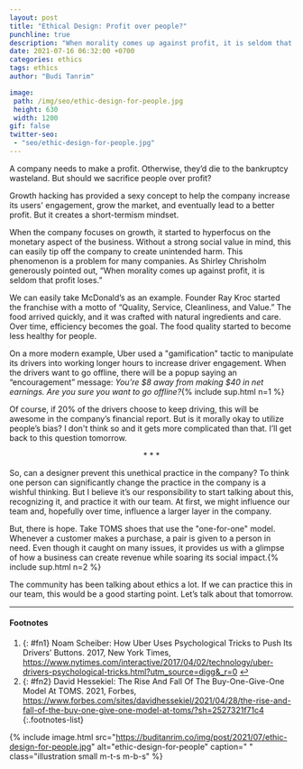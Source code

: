 ```yaml
---
layout: post
title: "Ethical Design: Profit over people?"
punchline: true
description: "When morality comes up against profit, it is seldom that profit loses."
date: 2021-07-16 06:32:00 +0700
categories: ethics
tags: ethics
author: "Budi Tanrim"

image:
 path: /img/seo/ethic-design-for-people.jpg
 height: 630
 width: 1200
gif: false
twitter-seo: 
 - "seo/ethic-design-for-people.jpg"
---
```


A company needs to make a profit. Otherwise, they’d die to the bankruptcy wasteland. But should we sacrifice people over profit?

Growth hacking has provided a sexy concept to help the company increase its users' engagement, grow the market, and eventually lead to a better profit. But it creates a short-termism mindset.

When the company focuses on growth, it started to hyperfocus on the monetary aspect of the business. Without a strong social value in mind, this can easily tip off the company to create unintended harm. This phenomenon is a problem for many companies. As Shirley Chrisholm generously pointed out, “When morality comes up against profit, it is seldom that profit loses.”

We can easily take McDonald’s as an example. Founder Ray Kroc started the franchise with a motto of “Quality, Service, Cleanliness, and Value.” The food arrived quickly, and it was crafted with natural ingredients and care. Over time, efficiency becomes the goal. The food quality started to become less healthy for people.

On a more modern example, Uber used a "gamification" tactic to manipulate its drivers into working longer hours to increase driver engagement. When the drivers want to go offline, there will be a popup saying an “encouragement” message: _You’re $8 away from making $40 in net earnings. Are you sure you want to go offline?_{% include sup.html n=1 %}

Of course, if 20% of the drivers choose to keep driving, this will be awesome in the company’s financial report. But is it morally okay to utilize people’s bias? I don't think so and it gets more complicated than that. I’ll get back to this question tomorrow.

<center class="m-b-s m-t-s">* * *</center>

So, can a designer prevent this unethical practice in the company? To think one person can significantly change the practice in the company is a wishful thinking. But I believe it’s our responsibility to start talking about this, recognizing it, and practice it with our team. At first, we might influence our team and, hopefully over time, influence a larger layer in the company.

But, there is hope. Take TOMS shoes that use the "one-for-one" model. Whenever a customer makes a purchase, a pair is given to a person in need. Even though it caught on many issues, it provides us with a glimpse of how a business can create revenue while soaring its social impact.{% include sup.html n=2 %}

The community has been talking about ethics a lot. If we can practice this in our team, this would be a good starting point. Let’s talk about that tomorrow.

---

#### Footnotes
1. {: #fn1} Noam Scheiber: How Uber Uses Psychological Tricks to Push Its Drivers’ Buttons. 2017, New York Times, https://www.nytimes.com/interactive/2017/04/02/technology/uber-drivers-psychological-tricks.html?utm_source=digg&_r=0 [↩](#a1)
2. {: #fn2} David Hessekiel: The Rise And Fall Of The Buy-One-Give-One Model At TOMS. 2021, Forbes, https://www.forbes.com/sites/davidhessekiel/2021/04/28/the-rise-and-fall-of-the-buy-one-give-one-model-at-toms/?sh=2527321f71c4
{:.footnotes-list}


{% include image.html 
src="https://buditanrim.co/img/post/2021/07/ethic-design-for-people.jpg" 
alt="ethic-design-for-people" 
caption=" "
class="illustration small m-t-s m-b-s" %}